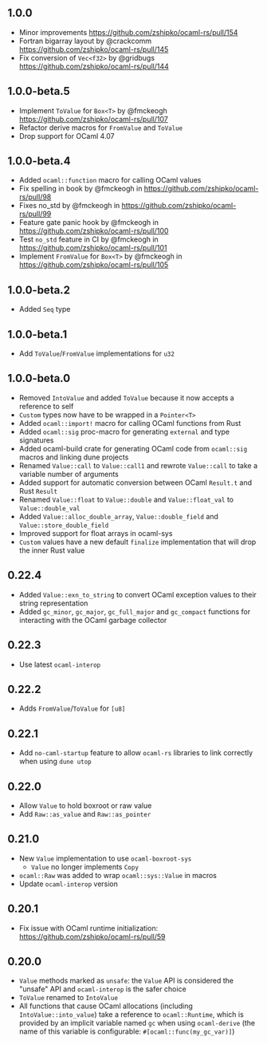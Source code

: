 ## 1.0.0

- Minor improvements https://github.com/zshipko/ocaml-rs/pull/154
- Fortran bigarray layout by @crackcomm https://github.com/zshipko/ocaml-rs/pull/145
- Fix conversion of `Vec<f32>` by @gridbugs https://github.com/zshipko/ocaml-rs/pull/144

## 1.0.0-beta.5

- Implement `ToValue` for `Box<T>` by @fmckeogh https://github.com/zshipko/ocaml-rs/pull/107
- Refactor derive macros for `FromValue` and `ToValue`
- Drop support for OCaml 4.07

## 1.0.0-beta.4

- Added `ocaml::function` macro for calling OCaml values
- Fix spelling in book by @fmckeogh in https://github.com/zshipko/ocaml-rs/pull/98
- Fixes no_std by @fmckeogh in https://github.com/zshipko/ocaml-rs/pull/99
- Feature gate panic hook by @fmckeogh in https://github.com/zshipko/ocaml-rs/pull/100
- Test `no_std` feature in CI by @fmckeogh in https://github.com/zshipko/ocaml-rs/pull/101
- Implement `FromValue` for `Box<T>` by @fmckeogh in https://github.com/zshipko/ocaml-rs/pull/105

## 1.0.0-beta.2

- Added `Seq` type

## 1.0.0-beta.1

- Add `ToValue`/`FromValue` implementations for `u32`

## 1.0.0-beta.0

- Removed `IntoValue` and added `ToValue` because it now accepts a reference to self
- `Custom` types now have to be wrapped in a `Pointer<T>`
- Added `ocaml::import!` macro for calling OCaml functions from Rust
- Added `ocaml::sig` proc-macro for generating `external` and type signatures
- Added ocaml-build crate for generating OCaml code from `ocaml::sig` macros and linking dune
  projects
- Renamed `Value::call` to `Value::call1` and rewrote `Value::call` to take a variable number of
  arguments
- Added support for automatic conversion between OCaml `Result.t` and Rust `Result`
- Renamed `Value::float` to `Value::double` and `Value::float_val` to `Value::double_val`
- Added `Value::alloc_double_array`, `Value::double_field` and `Value::store_double_field`
- Improved support for float arrays in ocaml-sys
- `Custom` values have a new default `finalize` implementation that will drop the inner Rust value

## 0.22.4

- Added `Value::exn_to_string` to convert OCaml exception values to their string representation
- Added `gc_minor`, `gc_major`, `gc_full_major` and `gc_compact` functions for interacting with
  the OCaml garbage collector

## 0.22.3

- Use latest `ocaml-interop`

## 0.22.2

- Adds `FromValue`/`ToValue` for `[u8]`

## 0.22.1

- Add `no-caml-startup` feature to allow `ocaml-rs` libraries to link
  correctly when using `dune utop`

## 0.22.0

- Allow `Value` to hold boxroot or raw value
- Add `Raw::as_value` and `Raw::as_pointer`

## 0.21.0

- New `Value` implementation to use `ocaml-boxroot-sys`
  * `Value` no longer implements `Copy`
- `ocaml::Raw` was added to wrap `ocaml::sys::Value` in macros
- Update `ocaml-interop` version

## 0.20.1

- Fix issue with OCaml runtime initialization: https://github.com/zshipko/ocaml-rs/pull/59

## 0.20.0

- `Value` methods marked as `unsafe`: the `Value` API is considered the "unsafe" API and `ocaml-interop` is the safer choice
- `ToValue` renamed to `IntoValue`
- All functions that cause OCaml allocations (including `IntoValue::into_value`) take a reference to `ocaml::Runtime`, which is provided by
  an implicit variable named `gc` when using `ocaml-derive` (the name of this variable is configurable: `#[ocaml::func(my_gc_var)]`)
